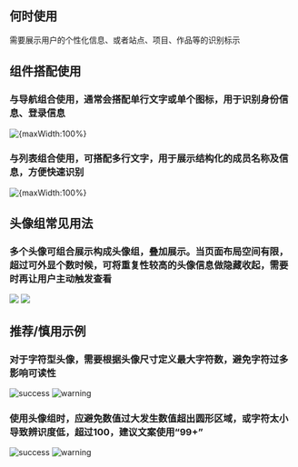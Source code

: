 ## 何时使用

需要展示用户的个性化信息、或者站点、项目、作品等的识别标示

## 组件搭配使用

### 与导航组合使用，通常会搭配单行文字或单个图标，用于识别身份信息、登录信息

![{maxWidth:100%}](001)

### 与列表组合使用，可搭配多行文字，用于展示结构化的成员名称及信息，方便快速识别

![{maxWidth:100%}](002)

## 头像组常见用法

### 多个头像可组合展示构成头像组，叠加展示。当页面布局空间有限，超过可外显个数时候，可将重复性较高的头像信息做隐藏收起，需要时再让用户主动触发查看

![](003)
![](004)

## 推荐/慎用示例

### 对于字符型头像，需要根据头像尺寸定义最大字符数，避免字符过多影响可读性

![success](005)
![warning](006)

### 使用头像组时，应避免数值过大发生数值超出圆形区域，或字符太小导致辨识度低，超过100，建议文案使用“99+”

![success](007)
![warning](008)
